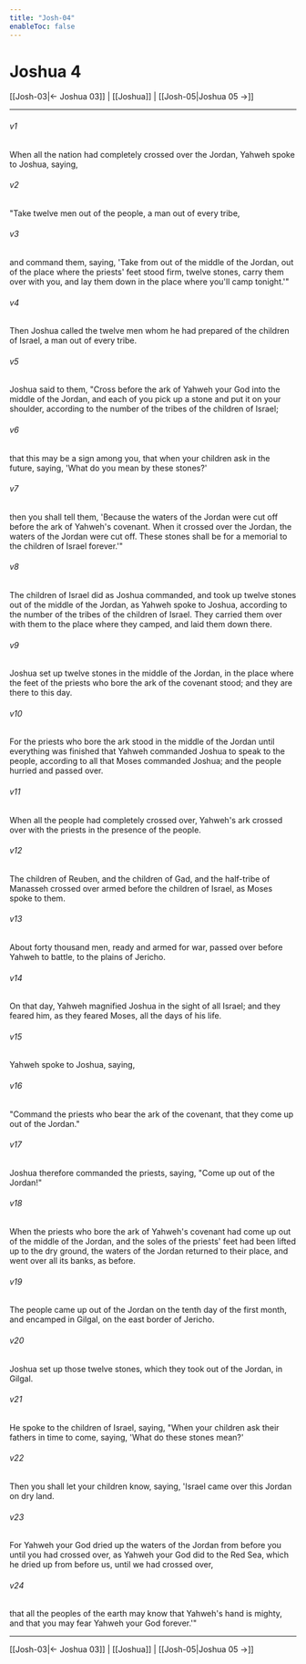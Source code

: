 ```yaml
---
title: "Josh-04"
enableToc: false
---
```

# Joshua 4

[[Josh-03|← Joshua 03]] | [[Joshua]] | [[Josh-05|Joshua 05 →]]
***



###### v1 
When all the nation had completely crossed over the Jordan, Yahweh spoke to Joshua, saying, 

###### v2 
"Take twelve men out of the people, a man out of every tribe, 

###### v3 
and command them, saying, 'Take from out of the middle of the Jordan, out of the place where the priests' feet stood firm, twelve stones, carry them over with you, and lay them down in the place where you'll camp tonight.'" 

###### v4 
Then Joshua called the twelve men whom he had prepared of the children of Israel, a man out of every tribe. 

###### v5 
Joshua said to them, "Cross before the ark of Yahweh your God into the middle of the Jordan, and each of you pick up a stone and put it on your shoulder, according to the number of the tribes of the children of Israel; 

###### v6 
that this may be a sign among you, that when your children ask in the future, saying, 'What do you mean by these stones?' 

###### v7 
then you shall tell them, 'Because the waters of the Jordan were cut off before the ark of Yahweh's covenant. When it crossed over the Jordan, the waters of the Jordan were cut off. These stones shall be for a memorial to the children of Israel forever.'" 

###### v8 
The children of Israel did as Joshua commanded, and took up twelve stones out of the middle of the Jordan, as Yahweh spoke to Joshua, according to the number of the tribes of the children of Israel. They carried them over with them to the place where they camped, and laid them down there. 

###### v9 
Joshua set up twelve stones in the middle of the Jordan, in the place where the feet of the priests who bore the ark of the covenant stood; and they are there to this day. 

###### v10 
For the priests who bore the ark stood in the middle of the Jordan until everything was finished that Yahweh commanded Joshua to speak to the people, according to all that Moses commanded Joshua; and the people hurried and passed over. 

###### v11 
When all the people had completely crossed over, Yahweh's ark crossed over with the priests in the presence of the people. 

###### v12 
The children of Reuben, and the children of Gad, and the half-tribe of Manasseh crossed over armed before the children of Israel, as Moses spoke to them. 

###### v13 
About forty thousand men, ready and armed for war, passed over before Yahweh to battle, to the plains of Jericho. 

###### v14 
On that day, Yahweh magnified Joshua in the sight of all Israel; and they feared him, as they feared Moses, all the days of his life. 

###### v15 
Yahweh spoke to Joshua, saying, 

###### v16 
"Command the priests who bear the ark of the covenant, that they come up out of the Jordan." 

###### v17 
Joshua therefore commanded the priests, saying, "Come up out of the Jordan!" 

###### v18 
When the priests who bore the ark of Yahweh's covenant had come up out of the middle of the Jordan, and the soles of the priests' feet had been lifted up to the dry ground, the waters of the Jordan returned to their place, and went over all its banks, as before. 

###### v19 
The people came up out of the Jordan on the tenth day of the first month, and encamped in Gilgal, on the east border of Jericho. 

###### v20 
Joshua set up those twelve stones, which they took out of the Jordan, in Gilgal. 

###### v21 
He spoke to the children of Israel, saying, "When your children ask their fathers in time to come, saying, 'What do these stones mean?' 

###### v22 
Then you shall let your children know, saying, 'Israel came over this Jordan on dry land. 

###### v23 
For Yahweh your God dried up the waters of the Jordan from before you until you had crossed over, as Yahweh your God did to the Red Sea, which he dried up from before us, until we had crossed over, 

###### v24 
that all the peoples of the earth may know that Yahweh's hand is mighty, and that you may fear Yahweh your God forever.'"

***
[[Josh-03|← Joshua 03]] | [[Joshua]] | [[Josh-05|Joshua 05 →]]

